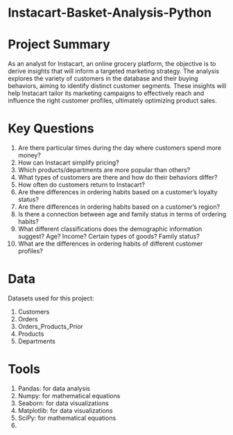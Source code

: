 # Instacart-Basket-Analysis-Python
 # Project Summary
As an analyst for Instacart, an online grocery platform, the objective is to derive insights that will inform a targeted marketing strategy. The analysis explores the variety of customers in the database and their buying behaviors, aiming to identify distinct customer segments. These insights will help Instacart tailor its marketing campaigns to effectively reach and influence the right customer profiles, ultimately optimizing product sales.
# Key Questions 
01. Are there particular times during the day where customers spend more money?   
02. How can Instacart simplify pricing? 
03. Which products/departments are more popular than others? 
04. What types of customers are there and how do their behaviors differ?
05. How often do customers return to Instacart?
06. Are there differences in ordering habits based on a customer’s loyalty status?
07. Are there differences in ordering habits based on a customer’s region?   
08. Is there a connection between age and family status in terms of ordering habits?
09. What different classifications does the demographic information suggest? Age? Income? Certain types of goods? Family status?
10. What are the differences in ordering habits of different customer profiles?
# Data
Datasets used for this project:
01. Customers
02. Orders
03. Orders_Products_Prior
04. Products
05. Departments
# Tools
01. Pandas: for data analysis
2. Numpy: for mathematical equations
3. Seaborn: for data visualizations
4. Matplotlib: for data visualizations
5. SciPy: for mathematical equations
6. 
